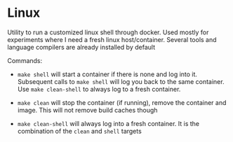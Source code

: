 # Linux

Utility to run a customized linux shell through docker. Used mostly for experiments where I need a fresh linux host/container. Several tools and language compilers are already installed by default

Commands:

* `make shell` will start a container if there is none and log into it. Subsequent calls to `make shell` will log you back to the same container. Use `make clean-shell` to always log to a fresh container.

* `make clean` will stop the container (if running), remove the container and image. This will not remove build caches though

* `make clean-shell` will always log into a fresh container. It is the combination of the `clean` and `shell` targets